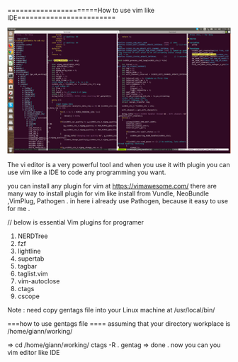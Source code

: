 ======================How to use vim like IDE========================

![Screenshot](use_vim_like_IDE_giann.png)

The vi editor is a very powerful tool and when you use it with plugin you can use vim like a IDE to code any
programming you want. 

you  can install any plugin for vim at https://vimawesome.com/ 
there are many way to install plugin for vim like install from Vundle, NeoBundle ,VimPlug, Pathogen . in here
i already use Pathogen, because it easy to use for me .

// below is essential Vim plugins for programer 
1. NERDTree 
2.  fzf
3. lightline
4. supertab 
5. tagbar 
6. taglist.vim
7. vim-autoclose
8. ctags
9. cscope 

Note : need copy gentags file into your Linux machine at /usr/local/bin/

===how to use gentags file ====
assuming that your directory workplace is /home/giann/working/ 

=> cd /home/giann/working/
   ctags -R .
   gentag
=> done . now you can you vim editor like IDE 
